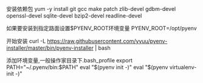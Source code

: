 安装依赖包
yum -y install git gcc make patch zlib-devel gdbm-devel openssl-devel sqlite-devel bzip2-devel readline-devel

如果要安装到指定路面设置$PYENV_ROOT环境变量
PYENV_ROOT=/opt/pyenv

开始安装
curl -L https://raw.githubusercontent.com/yyuu/pyenv-installer/master/bin/pyenv-installer | bash


添加环境变量,一般操作家目录下.bash_profile
export PATH="~/.pyenv/bin:$PATH"
eval "$(pyenv init -)"
eval "$(pyenv virtualenv-init -)"
